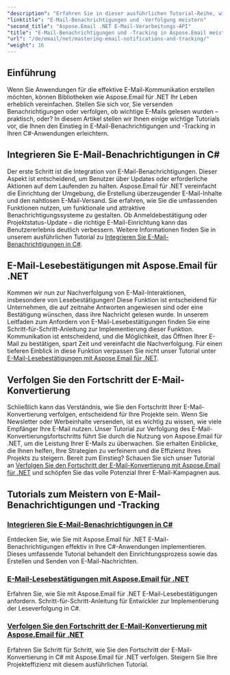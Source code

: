 ```yaml
---
"description": "Erfahren Sie in dieser ausführlichen Tutorial-Reihe, wie Sie E-Mail-Benachrichtigungen und -Tracking in C# mit Aspose.Email für .NET meistern."
"linktitle": "E-Mail-Benachrichtigungen und -Verfolgung meistern"
"second_title": "Aspose.Email .NET E-Mail-Verarbeitungs-API"
"title": "E-Mail-Benachrichtigungen und -Tracking in Aspose.Email meistern"
"url": "/de/email/net/mastering-email-notifications-and-tracking/"
"weight": 16
---
```


## Einführung

Wenn Sie Anwendungen für die effektive E-Mail-Kommunikation erstellen möchten, können Bibliotheken wie Aspose.Email für .NET Ihr Leben erheblich vereinfachen. Stellen Sie sich vor, Sie versenden Benachrichtigungen oder verfolgen, ob wichtige E-Mails gelesen wurden – praktisch, oder? In diesem Artikel stellen wir Ihnen einige wichtige Tutorials vor, die Ihnen den Einstieg in E-Mail-Benachrichtigungen und -Tracking in Ihren C#-Anwendungen erleichtern.

## Integrieren Sie E-Mail-Benachrichtigungen in C#

Der erste Schritt ist die Integration von E-Mail-Benachrichtigungen. Dieser Aspekt ist entscheidend, um Benutzer über Updates oder erforderliche Aktionen auf dem Laufenden zu halten. Aspose.Email für .NET vereinfacht die Einrichtung der Umgebung, die Erstellung überzeugender E-Mail-Inhalte und den nahtlosen E-Mail-Versand. Sie erfahren, wie Sie die umfassenden Funktionen nutzen, um funktionale und attraktive Benachrichtigungssysteme zu gestalten. Ob Anmeldebestätigung oder Projektstatus-Update – die richtige E-Mail-Einrichtung kann das Benutzererlebnis deutlich verbessern. Weitere Informationen finden Sie in unserem ausführlichen Tutorial zu [Integrieren Sie E-Mail-Benachrichtigungen in C#](./integrate-email-notifications/).

## E-Mail-Lesebestätigungen mit Aspose.Email für .NET

Kommen wir nun zur Nachverfolgung von E-Mail-Interaktionen, insbesondere von Lesebestätigungen! Diese Funktion ist entscheidend für Unternehmen, die auf zeitnahe Antworten angewiesen sind oder eine Bestätigung wünschen, dass ihre Nachricht gelesen wurde. In unserem Leitfaden zum Anfordern von E-Mail-Lesebestätigungen finden Sie eine Schritt-für-Schritt-Anleitung zur Implementierung dieser Funktion. Kommunikation ist entscheidend, und die Möglichkeit, das Öffnen Ihrer E-Mail zu bestätigen, spart Zeit und vereinfacht die Nachverfolgung. Für einen tieferen Einblick in diese Funktion verpassen Sie nicht unser Tutorial unter [E-Mail-Lesebestätigungen mit Aspose.Email für .NET](./email-read-receipts/).

## Verfolgen Sie den Fortschritt der E-Mail-Konvertierung

Schließlich kann das Verständnis, wie Sie den Fortschritt Ihrer E-Mail-Konvertierung verfolgen, entscheidend für Ihre Projekte sein. Wenn Sie Newsletter oder Werbeinhalte versenden, ist es wichtig zu wissen, wie viele Empfänger Ihre E-Mail nutzen. Unser Tutorial zur Verfolgung des E-Mail-Konvertierungsfortschritts führt Sie durch die Nutzung von Aspose.Email für .NET, um die Leistung Ihrer E-Mails zu überwachen. Sie erhalten Einblicke, die Ihnen helfen, Ihre Strategien zu verfeinern und die Effizienz Ihres Projekts zu steigern. Bereit zum Einstieg? Schauen Sie sich unser Tutorial an [Verfolgen Sie den Fortschritt der E-Mail-Konvertierung mit Aspose.Email für .NET](./track-email-conversion-progress/) und schöpfen Sie das volle Potenzial Ihrer E-Mail-Kampagnen aus.

## Tutorials zum Meistern von E-Mail-Benachrichtigungen und -Tracking
### [Integrieren Sie E-Mail-Benachrichtigungen in C#](./integrate-email-notifications/)
Entdecken Sie, wie Sie mit Aspose.Email für .NET E-Mail-Benachrichtigungen effektiv in Ihre C#-Anwendungen implementieren. Dieses umfassende Tutorial behandelt den Einrichtungsprozess sowie das Erstellen und Senden von E-Mail-Nachrichten.
### [E-Mail-Lesebestätigungen mit Aspose.Email für .NET](./email-read-receipts/)
Erfahren Sie, wie Sie mit Aspose.Email für .NET E-Mail-Lesebestätigungen anfordern. Schritt-für-Schritt-Anleitung für Entwickler zur Implementierung der Leseverfolgung in C#.
### [Verfolgen Sie den Fortschritt der E-Mail-Konvertierung mit Aspose.Email für .NET](./track-email-conversion-progress/)
Erfahren Sie Schritt für Schritt, wie Sie den Fortschritt der E-Mail-Konvertierung in C# mit Aspose.Email für .NET verfolgen. Steigern Sie Ihre Projekteffizienz mit diesem ausführlichen Tutorial.